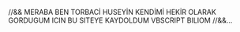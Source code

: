 //&&
MERABA BEN TORBACİ HUSEYİN KENDİMİ HEKİR OLARAK GORDUGUM ICIN BU SITEYE KAYDOLDUM VBSCRIPT BILIOM
//&&...


